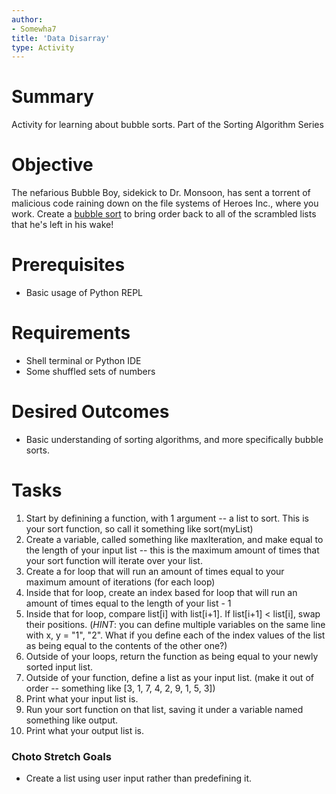 ```yaml
---
author:
- Somewha7
title: 'Data Disarray'
type: Activity
---
```


Summary
=======

Activity for learning about bubble sorts. Part of the Sorting Algorithm Series

Objective
=========

The nefarious Bubble Boy, sidekick to Dr. Monsoon, has sent a torrent of malicious code raining down on the file systems of Heroes Inc., where you work. Create a [bubble sort](https://en.wikipedia.org/wiki/Bubble_sort) to bring order back to all of the scrambled lists that he's left in his wake!

Prerequisites
=============

-   Basic usage of Python REPL


Requirements
============

-   Shell terminal or Python IDE
-   Some shuffled sets of numbers

Desired Outcomes
================

-   Basic understanding of sorting algorithms, and more specifically bubble sorts.

Tasks
=====

1.   Start by definining a function, with 1 argument -- a list to sort. This is your sort function, so call it something like sort(myList)
2.   Create a variable, called something like maxIteration, and make equal to the length of your input list -- this is the maximum amount of times that your sort function will iterate over your list.
3. Create a for loop that will run an amount of times equal to your maximum amount of iterations (for each loop)
4. Inside that for loop, create an index based for loop that will run an amount of times equal to the length of your list - 1
5. Inside that for loop, compare list[i] with list[i+1]. If list[i+1] < list[i], swap their positions. (*HINT*: you can define multiple variables on the same line with x, y = "1", "2". What if you define each of the index values of the list as being equal to the contents of the other one?)
6. Outside of your loops, return the function as being equal to your newly sorted input list.
7. Outside of your function, define a list as your input list. (make it out of order -- something like [3, 1, 7, 4, 2, 9, 1, 5, 3])
8. Print what your input list is.
9. Run your sort function on that list, saving it under a variable named something like output.
10. Print what your output list is.
### Choto Stretch Goals
-   Create a list using user input rather than predefining it.
